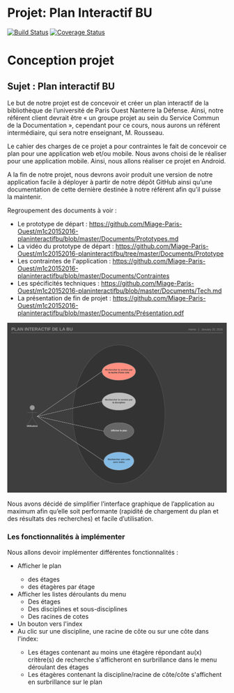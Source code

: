 # Projet: Plan Interactif BU

[![Build Status](https://travis-ci.org/Miage-Paris-Ouest/m1c20152016-planinteractifbu.svg?branch=master)](https://travis-ci.org/Miage-Paris-Ouest/m1c20152016-planinteractifbu)
[![Coverage Status](https://coveralls.io/repos/github/Miage-Paris-Ouest/m1c20152016-planinteractifbu/badge.svg?branch=master)](https://coveralls.io/github/Miage-Paris-Ouest/m1c20152016-planinteractifbu?branch=master)

<h1>Conception projet</h1>

<h2>Sujet : Plan interactif BU </h2>

<p>
Le but de notre projet est de concevoir et créer un plan interactif de la bibliothèque de
l’université de Paris Ouest Nanterre la Défense. Ainsi, notre référent client devrait être « un
groupe projet au sein du Service Commun de la Documentation », cependant pour ce cours, nous aurons
 un référent intermédiaire, qui sera notre enseignant, M. Rousseau.
</p>
<p>
Le cahier des charges de ce projet a pour contraintes le fait de concevoir ce plan pour une
application web et/ou mobile. Nous avons choisi de le réaliser pour une application mobile.
Ainsi, nous allons réaliser ce projet en Android.
</p>
<p>
A la fin de notre projet, nous devrons avoir produit une version de notre application facile à
déployer à partir de notre dépôt GitHub ainsi qu’une documentation de cette dernière destinée à
notre référent afin qu’il puisse la maintenir.
</p>

Regroupement des documents à voir :
- Le prototype de départ : https://github.com/Miage-Paris-Ouest/m1c20152016-planinteractifbu/blob/master/Documents/Prototypes.md
- La vidéo du prototype de départ : https://github.com/Miage-Paris-Ouest/m1c20152016-planinteractifbu/tree/master/Documents/Prototype
- Les contraintes de l'application : https://github.com/Miage-Paris-Ouest/m1c20152016-planinteractifbu/blob/master/Documents/Contraintes
- Les spécificités techniques : https://github.com/Miage-Paris-Ouest/m1c20152016-planinteractifbu/blob/master/Documents/Tech.md
- La présentation de fin de projet : https://github.com/Miage-Paris-Ouest/m1c20152016-planinteractifbu/blob/master/Documents/Présentation.pdf
<p>

</p>

<img src="https://raw.githubusercontent.com/Mohamed-MIAGE/UseCaseBU/master/Documents/img/UseCaseBU%20-%20Dark.png"/>

<p>
Nous avons décidé de simplifier l’interface graphique de l’application au maximum afin qu’elle soit
performante (rapidité de chargement du plan et des résultats des recherches) et facile d’utilisation.
</p>
<p>
<h3>Les fonctionnalités à implémenter</h3>
Nous allons devoir implémenter différentes fonctionnalités :
    <ul>
        <li>Afficher le plan</li>
            <ul>
                <li>des étages</li>
                <li>des étagères par étage</li>
            </ul>
        <li>Afficher les listes déroulants du menu</ll>
            <ul>
                 <li>Des étages</li>
                 <li>Des disciplines et sous-disciplines</li>
                 <li>Des racines de cotes</li>
            </ul>
        <li>Un bouton vers l'index</li>
        <li>Au clic sur une discipline, une racine de côte ou sur une côte dans l'index:</li>
         <ul>
          <li>Les étages contenant au moins une étagère répondant au(x) critère(s) de recherche s'afficheront en surbrillance
              dans le menu déroulant des étages</li>
          <li>Les étagères contenant la discipline/racine de côte/côte s'affichent en surbrillance sur le plan</li>
         </ul>
    </ul>
</p>
